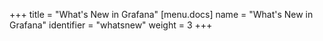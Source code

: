 +++
title = "What's New in Grafana"
[menu.docs]
name = "What's New in Grafana"
identifier = "whatsnew"
weight = 3
+++


